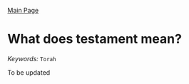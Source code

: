 [Main Page](https://yolanda-ht.github.io/Jewish_Learning/)
# What does testament mean?
*Keywords:*
`Torah`

To be updated